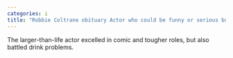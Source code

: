 ```yaml
---
categories: i
title: "Robbie Coltrane obituary Actor who could be funny or serious but always compelling"
---
```

The larger-than-life actor excelled in comic and tougher roles, but also battled drink problems.